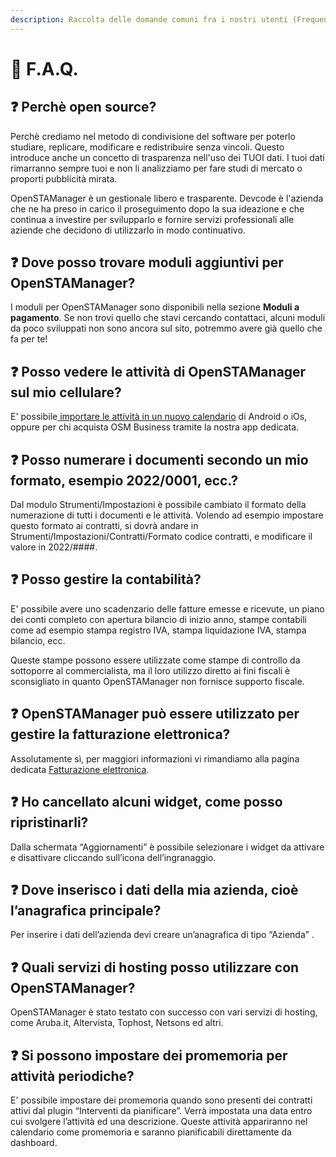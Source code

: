 ```yaml
---
description: Raccolta delle domande comuni fra i nostri utenti (Frequently Asked Question).
---
```


# 📘 F.A.Q.

## ❓ Perchè open source?

Perchè crediamo nel metodo di condivisione del software per poterlo studiare, replicare, modificare e redistribuire senza vincoli. Questo introduce anche un concetto di trasparenza nell'uso dei TUOI dati. I tuoi dati rimarranno sempre tuoi e non li analizziamo per fare studi di mercato o proporti pubblicità mirata.

OpenSTAManager è un gestionale libero e trasparente. Devcode è l'azienda che ne ha preso in carico il proseguimento dopo la sua ideazione e che continua a investire per svilupparlo e fornire servizi professionali alle aziende che decidono di utilizzarlo in modo continuativo.

## ❓ Dove posso trovare moduli aggiuntivi per OpenSTAManager?

I moduli per OpenSTAManager sono disponibili nella sezione **Moduli a pagamento**. Se non trovi quello che stavi cercando contattaci, alcuni moduli da poco sviluppati non sono ancora sul sito, potremmo avere già quello che fa per te!

## ❓ Posso vedere le attività di OpenSTAManager sul mio cellulare?

E' possibile[ importare le attività in un nuovo calendario](../guide/esempi/calendario-su-telefono.md) di Android o iOs, oppure per chi acquista OSM Business tramite la nostra app dedicata.

## ❓ Posso numerare i documenti secondo un mio formato, esempio 2022/0001, ecc.?

Dal modulo Strumenti/Impostazioni è possibile cambiato il formato della numerazione di tutti i documenti e le attività. Volendo ad esempio impostare questo formato ai contratti, si dovrà andare in Strumenti/Impostazioni/Contratti/Formato codice contratti, e modificare il valore in 2022/####.

## ❓ Posso gestire la contabilità?

E' possibile avere uno scadenzario delle fatture emesse e ricevute, un piano dei conti completo con apertura bilancio di inizio anno, stampe contabili come ad esempio stampa registro IVA, stampa liquidazione IVA, stampa bilancio, ecc.

Queste stampe possono essere utilizzate come stampe di controllo da sottoporre al commercialista, ma il loro utilizzo diretto ai fini fiscali è sconsigliato in quanto OpenSTAManager non fornisce supporto fiscale.

## ❓ OpenSTAManager può essere utilizzato per gestire la fatturazione elettronica?

Assolutamente sì, per maggiori informazioni vi rimandiamo alla pagina dedicata [Fatturazione elettronica](../openstamanager/modules/vendite/fatturedivendita/plugin-1/fatturazione-elettronica.md).

## ❓ Ho cancellato alcuni widget, come posso ripristinarli?

Dalla schermata “Aggiornamenti” è possibile selezionare i widget da attivare e disattivare cliccando sull’icona dell’ingranaggio.

## ❓ Dove inserisco i dati della mia azienda, cioè l’anagrafica principale?

Per inserire i dati dell’azienda devi creare un’anagrafica di tipo “Azienda” .

## ❓ Quali servizi di hosting posso utilizzare con OpenSTAManager?

OpenSTAManager è stato testato con successo con vari servizi di hosting, come Aruba.it, Altervista, Tophost, Netsons ed altri.

## ❓ Si possono impostare dei promemoria per attività periodiche?

E' possibile impostare dei promemoria quando sono presenti dei contratti attivi dal plugin “Interventi da pianificare”. Verrà impostata una data entro cui svolgere l’attività ed una descrizione. Queste attività appariranno nel calendario come promemoria e saranno pianificabili direttamente da dashboard.
